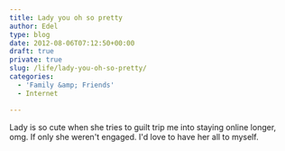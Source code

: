 ```yaml
---
title: Lady you oh so pretty
author: Edel
type: blog
date: 2012-08-06T07:12:50+00:00
draft: true
private: true
slug: /life/lady-you-oh-so-pretty/
categories:
  - 'Family &amp; Friends'
  - Internet

---
```

Lady is so cute when she tries to guilt trip me into staying online longer, omg. If only she weren't engaged. I'd love to have her all to myself.


